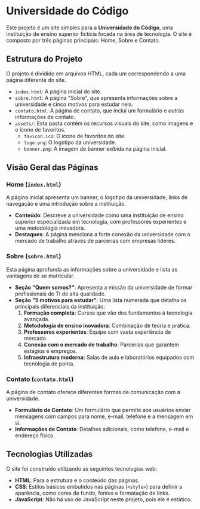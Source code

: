 # Universidade do Código

Este projeto é um site simples para a **Universidade do Código**, uma instituição de ensino superior fictícia focada na área de tecnologia. O site é composto por três páginas principais: Home, Sobre e Contato.

## Estrutura do Projeto

O projeto é dividido em arquivos HTML, cada um correspondendo a uma página diferente do site.

* `index.html`: A página inicial do site.
* `sobre.html`: A página "Sobre", que apresenta informações sobre a universidade e cinco motivos para estudar nela.
* `contato.html`: A página de contato, que inclui um formulário e outras informações de contato.
* `assets/`: Esta pasta contém os recursos visuais do site, como imagens e o ícone de favoritos.
    * `favicon.ico`: O ícone de favoritos do site.
    * `logo.png`: O logotipo da universidade.
    * `banner.png`: A imagem de banner exibida na página inicial.

## Visão Geral das Páginas

### Home (`index.html`)

A página inicial apresenta um banner, o logotipo da universidade, links de navegação e uma introdução sobre a instituição.

* **Conteúdo**: Descreve a universidade como uma instituição de ensino superior especializada em tecnologia, com professores experientes e uma metodologia inovadora.
* **Destaques**: A página menciona a forte conexão da universidade com o mercado de trabalho através de parcerias com empresas líderes.

### Sobre (`sobre.html`)

Esta página aprofunda as informações sobre a universidade e lista as vantagens de se matricular.

* **Seção "Quem somos?"**: Apresenta a missão da universidade de formar profissionais de TI de alta qualidade.
* **Seção "5 motivos para estudar"**: Uma lista numerada que detalha os principais diferenciais da instituição:
    1.  **Formação completa**: Cursos que vão dos fundamentos à tecnologia avançada.
    2.  **Metodologia de ensino inovadora**: Combinação de teoria e prática.
    3.  **Professores experientes**: Equipe com vasta experiência de mercado.
    4.  **Conexão com o mercado de trabalho**: Parcerias que garantem estágios e empregos.
    5.  **Infraestrutura moderna**: Salas de aula e laboratórios equipados com tecnologia de ponta.

### Contato (`contato.html`)

A página de contato oferece diferentes formas de comunicação com a universidade.

* **Formulário de Contato**: Um formulário que permite aos usuários enviar mensagens com campos para nome, e-mail, telefone e a mensagem em si.
* **Informações de Contato**: Detalhes adicionais, como telefone, e-mail e endereço físico.

## Tecnologias Utilizadas

O site foi construído utilizando as seguintes tecnologias web:

* **HTML**: Para a estrutura e o conteúdo das páginas.
* **CSS**: Estilos básicos embutidos nas páginas (`<style>`) para definir a aparência, como cores de fundo, fontes e formatação de links.
* **JavaScript**: Não há uso de JavaScript neste projeto, pois ele é estático.
